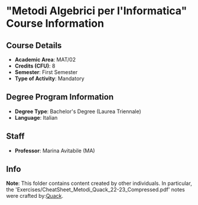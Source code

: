 # "Metodi Algebrici per l'Informatica" Course Information

## Course Details

- **Academic Area**: MAT/02
- **Credits (CFU)**: 8
- **Semester**: First Semester
- **Type of Activity**: Mandatory

## Degree Program Information

- **Degree Type**: Bachelor's Degree (Laurea Triennale)
- **Language**: Italian

## Staff

- **Professor**: Marina Avitabile (MA)

## Info

**Note**: This folder contains content created by other individuals. In particular, the 'Exercises/CheatSheet_Metodi_Quack_22-23_Compressed.pdf' notes were crafted by:[Quack](https://github.com/LilQuacky).

